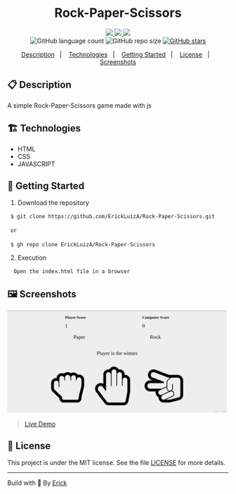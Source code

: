 <h1 align="center"> Rock-Paper-Scissors </h1>

<p align="center">
  <a href="https://github.com/ErickLuizA/Rock-Paper-Scissors/graphs/commit-activity" alt="Maintenance">
    <img src="https://img.shields.io/badge/Maintained%3F-yes-1EAE72.svg" />
  </a>

  <a href="https://Rock-Paper-Scissors.netlify.app/" alt="Rock-Paper-Scissors website">
    <img src="https://img.shields.io/website-up-down-1EAE72-red/https/srock-paper-scissors.netlify.app/" />
  </a>

  <a href="./LICENSE" alt="License: MIT">
    <img src="https://img.shields.io/badge/License-MIT-1EAE72.svg" />
  </a>

<br/>

<img alt="GitHub language count" src="https://img.shields.io/github/languages/count/ErickLuizA/Rock-Paper-Scissors?color=blue">

<img alt="GitHub repo size" src="https://img.shields.io/github/repo-size/ErickLuizA/Rock-Paper-Scissors">

<a href="https://github.com/ErickLuizA/Rock-Paper-Scissors/stargazers">
  <img alt="GitHub stars" src="https://img.shields.io/github/stars/ErickLuizA/Rock-Paper-Scissors?style=social">
</a>


<p align="center">
  <a href="#clipboard-description">Description</a>&nbsp;&nbsp;&nbsp;|&nbsp;&nbsp;&nbsp;
  <a href="#building_construction-technologies">Technologies</a>&nbsp;&nbsp;&nbsp;|&nbsp;&nbsp;&nbsp;
  <a href="#rocket-getting-started">Getting Started</a>&nbsp;&nbsp;&nbsp;|&nbsp;&nbsp;&nbsp;
  <a href="#memo-license">License</a>&nbsp;&nbsp;&nbsp;|&nbsp;&nbsp;&nbsp;
  <a href="#framed_picture-screenshots">Screenshots</a>
</p>


## :clipboard: Description
A simple Rock-Paper-Scissors game made with js

## :building_construction: Technologies
- HTML
- CSS
- JAVASCRIPT


## :rocket: Getting Started

1. Download the repository

```shell
 $ git clone https://github.com/ErickLuizA/Rock-Paper-Scissors.git

 or

 $ gh repo clone ErickLuizA/Rock-Paper-Scissors
```

2. Execution

```shell
  Open the index.html file in a browser
```


## :framed_picture: Screenshots

<div>
  <img alt="Frontendmentor challenges image" src="./rockpapers.png"  width="500"/>
</div>

> [Live Demo](https://srock-paper-scissors.netlify.app/)

## :memo: License

This project is under the MIT license. See the file [LICENSE](LICENSE) for more details.

---

Build with 💙 By [Erick](https://www.linkedin.com/in/erick-luiz-47151a1a4/)